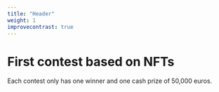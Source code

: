 ```yaml
---
title: "Header"
weight: 1
improvecontrast: true
---
```


# First contest based on NFTs
Each contest only has one winner and one cash prize of 50,000 euros.
